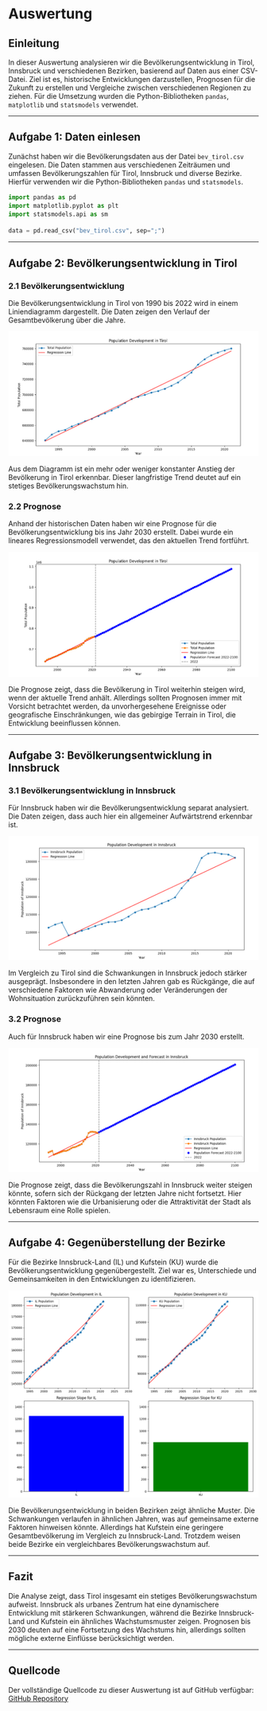 # Auswertung 

## Einleitung

In dieser Auswertung analysieren wir die Bevölkerungsentwicklung in Tirol, Innsbruck und verschiedenen Bezirken, basierend auf Daten aus einer CSV-Datei. Ziel ist es, historische Entwicklungen darzustellen, Prognosen für die Zukunft zu erstellen und Vergleiche zwischen verschiedenen Regionen zu ziehen. Für die Umsetzung wurden die Python-Bibliotheken `pandas`, `matplotlib` und `statsmodels` verwendet.

---

## Aufgabe 1: Daten einlesen

Zunächst haben wir die Bevölkerungsdaten aus der Datei `bev_tirol.csv` eingelesen. Die Daten stammen aus verschiedenen Zeiträumen und umfassen Bevölkerungszahlen für Tirol, Innsbruck und diverse Bezirke. Hierfür verwenden wir die Python-Bibliotheken `pandas` und `statsmodels`.

```python
import pandas as pd
import matplotlib.pyplot as plt
import statsmodels.api as sm

data = pd.read_csv("bev_tirol.csv", sep=";")
```

---

## Aufgabe 2: Bevölkerungsentwicklung in Tirol

### 2.1 Bevölkerungsentwicklung 

Die Bevölkerungsentwicklung in Tirol von 1990 bis 2022 wird in einem Liniendiagramm dargestellt. Die Daten zeigen den Verlauf der Gesamtbevölkerung über die Jahre.

![Bevölkerungsentwicklung von 1990 bis 2022 für ganz Tirol](image.png)

Aus dem Diagramm ist ein mehr oder weniger konstanter Anstieg der Bevölkerung in Tirol erkennbar. Dieser langfristige Trend deutet auf ein stetiges Bevölkerungswachstum hin.

### 2.2 Prognose

Anhand der historischen Daten haben wir eine Prognose für die Bevölkerungsentwicklung bis ins Jahr 2030 erstellt. Dabei wurde ein lineares Regressionsmodell verwendet, das den aktuellen Trend fortführt.

![Prognose der Bevölkerungsentwicklung bis 2100](image-1.png)

Die Prognose zeigt, dass die Bevölkerung in Tirol weiterhin steigen wird, wenn der aktuelle Trend anhält. Allerdings sollten Prognosen immer mit Vorsicht betrachtet werden, da unvorhergesehene Ereignisse oder geografische Einschränkungen, wie das gebirgige Terrain in Tirol, die Entwicklung beeinflussen können.

---

## Aufgabe 3: Bevölkerungsentwicklung in Innsbruck

### 3.1 Bevölkerungsentwicklung in Innsbruck

Für Innsbruck haben wir die Bevölkerungsentwicklung separat analysiert. Die Daten zeigen, dass auch hier ein allgemeiner Aufwärtstrend erkennbar ist.

![Bevölkerungsentwicklung für Innsbruck](image-2.png)

Im Vergleich zu Tirol sind die Schwankungen in Innsbruck jedoch stärker ausgeprägt. Insbesondere in den letzten Jahren gab es Rückgänge, die auf verschiedene Faktoren wie Abwanderung oder Veränderungen der Wohnsituation zurückzuführen sein könnten.

### 3.2 Prognose

Auch für Innsbruck haben wir eine Prognose bis zum Jahr 2030 erstellt.

![Prognose der Bevölkerungsentwicklung bis 2100 für Innsbruck](image-3.png)

Die Prognose zeigt, dass die Bevölkerungszahl in Innsbruck weiter steigen könnte, sofern sich der Rückgang der letzten Jahre nicht fortsetzt. Hier könnten Faktoren wie die Urbanisierung oder die Attraktivität der Stadt als Lebensraum eine Rolle spielen.
















---

## Aufgabe 4: Gegenüberstellung der Bezirke

Für die Bezirke Innsbruck-Land (IL) und Kufstein (KU) wurde die Bevölkerungsentwicklung gegenübergestellt. Ziel war es, Unterschiede und Gemeinsamkeiten in den Entwicklungen zu identifizieren.

![Vergleich der Bezirke IL und KU](image-4.png)

Die Bevölkerungsentwicklung in beiden Bezirken zeigt ähnliche Muster. Die Schwankungen verlaufen in ähnlichen Jahren, was auf gemeinsame externe Faktoren hinweisen könnte. Allerdings hat Kufstein eine geringere Gesamtbevölkerung im Vergleich zu Innsbruck-Land. Trotzdem weisen beide Bezirke ein vergleichbares Bevölkerungswachstum auf.

---

## Fazit

Die Analyse zeigt, dass Tirol insgesamt ein stetiges Bevölkerungswachstum aufweist. Innsbruck als urbanes Zentrum hat eine dynamischere Entwicklung mit stärkeren Schwankungen, während die Bezirke Innsbruck-Land und Kufstein ein ähnliches Wachstumsmuster zeigen. Prognosen bis 2030 deuten auf eine Fortsetzung des Wachstums hin, allerdings sollten mögliche externe Einflüsse berücksichtigt werden.

---

## Quellcode 

Der vollständige Quellcode zu dieser Auswertung ist auf GitHub verfügbar:
[GitHub Repository](https://github.com/Luna-Schaetzle/INFI_Informations_Systeme/tree/main/Uebung_4)
